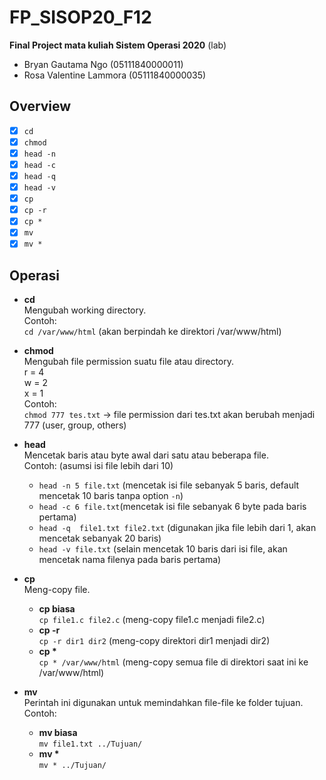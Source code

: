 # FP_SISOP20_F12
**Final Project mata kuliah Sistem Operasi 2020** (lab)

  - Bryan Gautama Ngo (05111840000011)
  - Rosa Valentine Lammora (05111840000035)

## Overview
- [x] `cd`
- [x] `chmod`
- [x] `head -n`
- [x] `head -c`
- [x] `head -q`
- [x] `head -v`
- [x] `cp`
- [x] `cp -r`
- [x] `cp *`
- [x] `mv`
- [x] `mv *`

## Operasi
- **cd**\
Mengubah working directory.\
Contoh:\
`cd /var/www/html` (akan berpindah ke direktori /var/www/html)

- **chmod**\
Mengubah file permission suatu file atau directory.\
r = 4\
w = 2\
x = 1\
Contoh:\
`chmod 777 tes.txt` -> file permission dari tes.txt akan berubah menjadi 777 (user, group, others)

- **head**\
Mencetak baris atau byte awal dari satu atau beberapa file.\
Contoh: (asumsi isi file lebih dari 10)
  - `head -n 5 file.txt` (mencetak isi file sebanyak 5 baris, default mencetak 10 baris tanpa option `-n`)
  - `head -c 6 file.txt`(mencetak isi file sebanyak 6 byte pada baris pertama)
  - `head -q  file1.txt file2.txt` (digunakan jika file lebih dari 1, akan mencetak sebanyak 20 baris)
  - `head -v file.txt` (selain mencetak 10 baris dari isi file, akan mencetak nama filenya pada baris pertama)

- **cp**\
Meng-copy file.
  - **cp biasa**\
  `cp file1.c file2.c` (meng-copy file1.c menjadi file2.c)
  - **cp -r**\
  `cp -r dir1 dir2` (meng-copy direktori dir1 menjadi dir2)
  - **cp \***\
  `cp * /var/www/html` (meng-copy semua file di direktori saat ini ke /var/www/html)

- **mv**\
Perintah ini digunakan untuk memindahkan file-file ke folder tujuan.\
Contoh:
  - **mv biasa**\
  `mv file1.txt ../Tujuan/`
  - **mv \***\
  `mv * ../Tujuan/`
